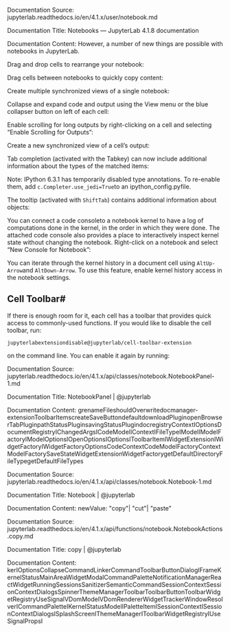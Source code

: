 Documentation Source:
jupyterlab.readthedocs.io/en/4.1.x/user/notebook.md

Documentation Title:
Notebooks — JupyterLab 4.1.8 documentation

Documentation Content:
However, a
number of new things are possible with notebooks in JupyterLab.

Drag and drop cells to rearrange your notebook:

Drag cells between notebooks to quickly copy content:

Create multiple synchronized views of a single notebook:

Collapse and expand code and output using the View menu or the blue
collapser button on left of each cell:

Enable scrolling for long outputs by right-clicking on a cell and
selecting “Enable Scrolling for Outputs”:

Create a new synchronized view of a cell’s output:

Tab completion (activated with the Tabkey) can now include additional
information about the types of the matched items:

Note: IPython 6.3.1 has temporarily disabled type annotations.
To re-enable them, add `c.Completer.use_jedi=True`to an
ipython\_config.pyfile.

The tooltip (activated with `ShiftTab`) contains additional
information about objects:

You can connect a code consoleto a notebook kernel to have a log of
computations done in the kernel, in the order in which they were done.
The attached code console also provides a place to interactively inspect
kernel state without changing the notebook. Right-click on a notebook
and select “New Console for Notebook”:

You can iterate through the kernel history in a document cell using `AltUp-Arrow`and `AltDown-Arrow`. To use this feature, enable kernel history access in the notebook settings.

Cell Toolbar#
-------------

If there is enough room for it, each cell has a toolbar that provides quick access to
commonly-used functions. If you would like to disable the cell toolbar, run:


```
jupyterlabextensiondisable@jupyterlab/cell-toolbar-extension

```
on the command line. You can enable it again by running:



Documentation Source:
jupyterlab.readthedocs.io/en/4.1.x/api/classes/notebook.NotebookPanel-1.md

Documentation Title:
NotebookPanel | @jupyterlab

Documentation Content:
grenameFileshouldOverwritedocmanager-extensionToolbarItemscreateSaveButtondefaultdownloadPluginopenBrowserTabPluginpathStatusPluginsavingStatusPlugindocregistryContextIOptionsDocumentRegistryIChangedArgsICodeModelIContextIFileTypeIModelIModelFactoryIModelOptionsIOpenOptionsIOptionsIToolbarItemIWidgetExtensionIWidgetFactoryIWidgetFactoryOptionsCodeContextCodeModelFactoryContextModelFactorySaveStateWidgetExtensionWidgetFactorygetDefaultDirectoryFileTypegetDefaultFileTypes



Documentation Source:
jupyterlab.readthedocs.io/en/4.1.x/api/classes/notebook.Notebook-1.md

Documentation Title:
Notebook | @jupyterlab

Documentation Content:
newValue: "copy"| "cut"| "paste"



Documentation Source:
jupyterlab.readthedocs.io/en/4.1.x/api/functions/notebook.NotebookActions.copy.md

Documentation Title:
copy | @jupyterlab

Documentation Content:
kerIOptionsCollapseCommandLinkerCommandToolbarButtonDialogIFrameKernelStatusMainAreaWidgetModalCommandPaletteNotificationManagerReactWidgetRunningSessionsSanitizerSemanticCommandSessionContextSessionContextDialogsSpinnerThemeManagerToolbarToolbarButtonToolbarWidgetRegistryUseSignalVDomModelVDomRendererWidgetTrackerWindowResolverICommandPaletteIKernelStatusModelIPaletteItemISessionContextISessionContextDialogsISplashScreenIThemeManagerIToolbarWidgetRegistryIUseSignalPropsI



